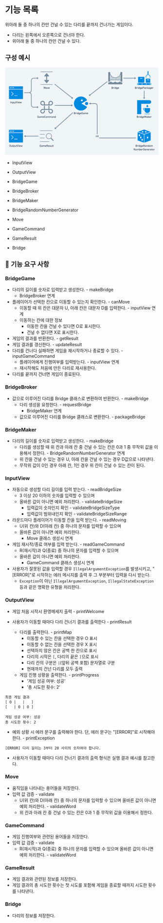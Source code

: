 # 기능 목록
위아래 둘 중 하나의 칸만 건널 수 있는 다리를 끝까지 건너가는 게임이다.
  - 다리는 왼쪽에서 오른쪽으로 건너야 한다.
  - 위아래 둘 중 하나의 칸만 건널 수 있다.

## 구성 예시
![img.png](img.png)
- InputView
- OutputView
- BridgeGame
- BridgeBroker
- BridgeMaker
- BridgeRandomNumberGenerator

- Move
- GameCommand
- GameResult
- Bridge

## 🚀 기능 요구 사항

### BridgeGame
- 다리의 길이를 숫자로 입력받고 생성한다. - makeBridge
  - BridgeBroker 연계
- 플레이어가 선택한 칸으로 이동할 수 있는지 확인한다. - canMove
  - 이동할 때 위 칸은 대문자 U, 아래 칸은 대문자 D를 입력한다. - inputView 연계
  - 이동하는 칸에 대한 정보
    - 이동한 칸을 건널 수 있다면 O로 표시한다. 
    - 건널 수 없다면 X로 표시한다.
- 게임의 결과를 반환한다. - getResult
- 게임 결과를 갱신한다. - updateResult
- 다리를 건너다 실패하면 게임을 재시작하거나 종료할 수 있다. - inputGameCommand
  - 플레이어에게 진행여부를 입력받는다. - inputView 연계
  - 재시작해도 처음에 만든 다리로 재사용한다.
- 다리를 끝까지 건너면 게임이 종료된다.

### BridgeBroker
- 값으로 이루어진 다리를 Bridge 클래스로 변환하여 반환한다. - makeBridge
  - 다리 생성을 요청한다. - requestBridge
    - BridgeMaker 연계
  - 값으로 이루어진 다리를 Bridge 클래스로 변환한다. - packageBridge

### BridgeMaker
- 다리의 길이를 숫자로 입력받고 생성한다. - makeBridge
  - 다리를 생성할 때 위 칸과 아래 칸 중 건널 수 있는 칸은 0과 1 중 무작위 값을 이용해서 정한다. - BridgeRandomNumberGenerator 연계
  - 위 칸을 건널 수 있는 경우 U, 아래 칸을 건널 수 있는 경우 D값으로 나타낸다.
  - 무작위 값이 0인 경우 아래 칸, 1인 경우 위 칸이 건널 수 있는 칸이 된다.

### InputView
- 자동으로 생성할 다리 길이를 입력 받는다. - readBridgeSize
  - 3 이상 20 이하의 숫자를 입력할 수 있으며
  - 올바른 값이 아니면 예외 처리한다. - validateBridgeSize
    - 입력값이 숫자인지 확인 - validateBridgeSizeType
    - 입력값이 범위내인지 확인 - validateBridgeSizeRange
- 라운드마다 플레이어가 이동할 칸을 입력 받는다. - readMoving
  - U(위 칸)와 D(아래 칸) 중 하나의 문자를 입력할 수 있으며
  - 올바른 값이 아니면 예외 처리한다.
    - Move 클래스 생성시 연계
- 게임 재시작/종료 여부를 입력 받는다. - readGameCommand
  - R(재시작)과 Q(종료) 중 하나의 문자를 입력할 수 있으며
  - 올바른 값이 아니면 예외 처리한다.
    - GameCommand 클래스 생성시 연계
- 사용자가 잘못된 값을 입력할 경우 `IllegalArgumentException`를 발생시키고, "[ERROR]"로 시작하는 에러 메시지를 출력 후 그 부분부터 입력을 다시 받는다.
  - `Exception`이 아닌 `IllegalArgumentException`, `IllegalStateException` 등과 같은 명확한 유형을 처리한다.

### OutputView
- 게임 처음 시작시 환영메세지 출력 - printWelcome

- 사용자가 이동할 때마다 다리 건너기 결과를 출력한다 - printResult
  - 다리를 출력한다. - printMap
    - 이동할 수 있는 칸을 선택한 경우 O 표시
    - 이동할 수 없는 칸을 선택한 경우 X 표시
    - 선택하지 않은 칸은 공백 한 칸으로 표시
    - 다리의 시작은 `[`, 다리의 끝은 `]`으로 표시
    - 다리 칸의 구분은 ` | `(앞뒤 공백 포함) 문자열로 구분
    - 현재까지 건넌 다리를 모두 출력
  - 게임 진행 상황을 출력한다. - printProgress
    - '게임 성공 여부: 성공'
    - '총 시도한 횟수: 2'
```
최종 게임 결과
[ O |   |   ]
[   | O | O ]

게임 성공 여부: 성공
총 시도한 횟수: 2
```

- 예외 상황 시 에러 문구를 출력해야 한다. 단, 에러 문구는 "[ERROR]"로 시작해야 한다. - printException
```
[ERROR] 다리 길이는 3부터 20 사이의 숫자여야 합니다.
```

- 사용자가 이동할 때마다 다리 건너기 결과의 출력 형식은 실행 결과 예시를 참고한다.



### Move
- 움직임을 나타내는 용어들을 저장한다.
- 입력 값 검증 - validate
  - U(위 칸)와 D(아래 칸) 중 하나의 문자를 입력할 수 있으며 올바른 값이 아니면 예외 처리한다. - validateWord
  - 위 칸과 아래 칸 중 건널 수 있는 칸은 0과 1 중 무작위 값을 이용해서 정한다.

### GameCommand
- 게임 진행여부와 관련된 용어들을 저장한다.
- 입력 값 검증 - validate
  - R(재시작)과 Q(종료) 중 하나의 문자를 입력할 수 있으며 올바른 값이 아니면 예외 처리한다. - validateWord

### GameResult
- 게임 결과와 관련된 정보를 저장한다.
- 게임 결과의 총 시도한 횟수는 첫 시도를 포함해 게임을 종료할 때까지 시도한 횟수를 나타낸다.

### Bridge
- 다리의 정보를 저장한다.

